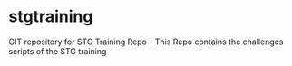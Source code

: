 # stgtraining
GIT repository for STG Training Repo - 
This Repo contains the challenges scripts of the STG training
